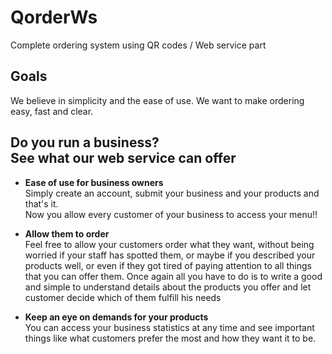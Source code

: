 QorderWs
========

Complete ordering system using QR codes / Web service part

Goals
-----

We believe in simplicity and the ease of use. We want to make ordering easy, fast and clear.

Do you run a business?<br>
See what our web service can offer
----------------------

* **Ease of use for business owners**<br>
  Simply create an account, submit your business and your products and that's it.<br>
  Now you allow every customer of your business to access your menu!!
  
* **Allow them to order**<br>
  Feel free to allow your customers order what they want, without being worried if your staff has spotted them,
  or maybe if you described your products well, or even if they got tired of paying attention 
  to all things that you can offer them.
  Once again all you have to do is to write a good and simple to understand details about the products you offer 
  and let customer decide which of them fulfill his needs
  
* **Keep an eye on demands for your products**<br>
  You can access your business statistics at any time and see important things like 
  what customers prefer the most and how they want it to be.
